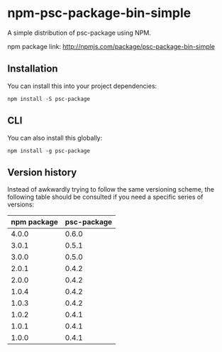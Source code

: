 # npm-psc-package-bin-simple

A simple distribution of psc-package using NPM.

npm package link: <http://npmjs.com/package/psc-package-bin-simple>

## Installation

You can install this into your project dependencies:

```
npm install -S psc-package
```

## CLI

You can also install this globally:

```
npm install -g psc-package
```

## Version history

Instead of awkwardly trying to follow the same versioning scheme, the following table should be consulted if you need a specific series of versions:

| npm package | psc-package |
| ----------- | ----------- |
| 4.0.0       | 0.6.0       |
| 3.0.1       | 0.5.1       |
| 3.0.0       | 0.5.0       |
| 2.0.1       | 0.4.2       |
| 2.0.0       | 0.4.2       |
| 1.0.4       | 0.4.2       |
| 1.0.3       | 0.4.2       |
| 1.0.2       | 0.4.1       |
| 1.0.1       | 0.4.1       |
| 1.0.0       | 0.4.1       |
